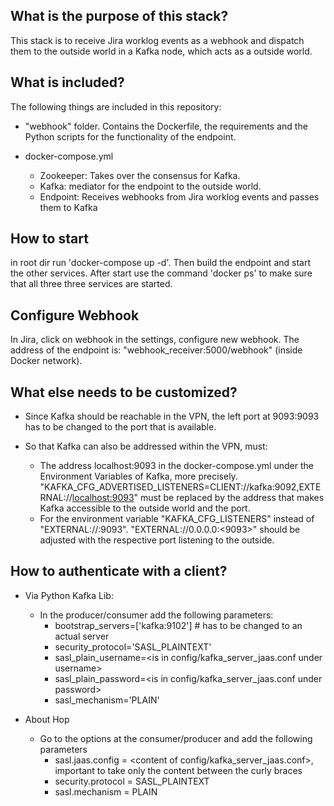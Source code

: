 ## What is the purpose of this stack?

This stack is to receive Jira worklog events as a webhook
and dispatch them to the outside world in a Kafka node, which acts as a
outside world.

## What is included?

The following things are included in this repository:

- "webhook" folder.
Contains the Dockerfile, the requirements and the Python scripts for the functionality of the endpoint.

- docker-compose.yml
    - Zookeeper: Takes over the consensus for Kafka.
    - Kafka: mediator for the endpoint to the outside world.
    - Endpoint: Receives webhooks from Jira worklog events and passes them to Kafka

## How to start

in root dir run 'docker-compose up -d'.
Then build the endpoint and start the other services.
After start use the command 'docker ps' to make sure that all three 
three services are started.

## Configure Webhook

In Jira, click on webhook in the settings, configure new webhook.
The address of the endpoint is: "webhook_receiver:5000/webhook" (inside Docker network).

## What else needs to be customized?

- Since Kafka should be reachable in the VPN, the left port at 9093:9093
  has to be changed to the port that is available.

- So that Kafka can also be addressed within the VPN, must:
    - The address localhost:9093 in the docker-compose.yml under the Environment Variables of Kafka, more precisely.
      "KAFKA_CFG_ADVERTISED_LISTENERS=CLIENT://kafka:9092,EXTERNAL://<localhost:9093>"
      must be replaced by the address that makes Kafka accessible to the outside world and the port.
    - For the environment variable "KAFKA_CFG_LISTENERS" instead of "EXTERNAL://:9093".
      "EXTERNAL://0.0.0.0:<9093>" should be adjusted with the respective port listening to the outside.

## How to authenticate with a client?

- Via Python Kafka Lib:
  - In the producer/consumer add the following parameters:
    - bootstrap_servers=['kafka:9102'] # has to be changed to an actual server
    - security_protocol='SASL_PLAINTEXT'
    - sasl_plain_username=<is in config/kafka_server_jaas.conf under username>
    - sasl_plain_password=<is in config/kafka_server_jaas.conf under password>
    - sasl_mechanism='PLAIN'

- About Hop
  - Go to the options at the consumer/producer and add the following parameters
    - sasl.jaas.config = <content of config/kafka_server_jaas.conf>, important to take only the content between the curly braces
    - security.protocol = SASL_PLAINTEXT
    - sasl.mechanism = PLAIN